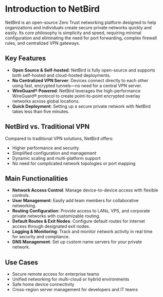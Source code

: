 # Introduction to NetBird

NetBird is an open-source Zero Trust networking platform designed to help organizations and individuals create secure private networks quickly and easily. Its core philosophy is simplicity and speed, requiring minimal configuration and eliminating the need for port forwarding, complex firewall rules, and centralized VPN gateways.

## Key Features

- **Open Source & Self-hosted**: NetBird is fully open-source and supports both self-hosted and cloud-hosted deployments.
- **No Centralized VPN Server**: Devices connect directly to each other using fast, encrypted tunnels—no need for a central VPN server.
- **WireGuard® Powered**: NetBird leverages the high-performance WireGuard® protocol to create point-to-point encrypted overlay networks across global locations.
- **Quick Deployment**: Setting up a secure private network with NetBird takes less than five minutes.

## NetBird vs. Traditional VPN

Compared to traditional VPN solutions, NetBird offers:

- Higher performance and security
- Simplified configuration and management
- Dynamic scaling and multi-platform support
- No need for complicated network topologies or port mapping

## Main Functionalities

- **Network Access Control**: Manage device-to-device access with flexible controls.
- **User Management**: Easily add team members for collaborative networking.
- **Routing Configuration**: Provide access to LANs, VPS, and corporate private networks with customizable routing.
- **Default Routes & Exit Nodes**: Configure default routes for internet access through designated exit nodes.
- **Logging & Monitoring**: Track and monitor network activity in real time for security and compliance.
- **DNS Management**: Set up custom name servers for your private network.

## Use Cases

- Secure remote access for enterprise teams
- Unified networking for multi-cloud or hybrid environments
- Safe home device connectivity
- Cross-region server management for developers and IT teams
